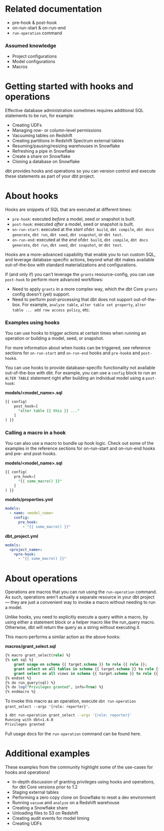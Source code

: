 # Related documentation

*   pre-hook & post-hook
*   on-run-start & on-run-end
*   `run-operation` command

### Assumed knowledge

*   Project configurations
*   Model configurations
*   Macros

# Getting started with hooks and operations

Effective database administration sometimes requires additional SQL statements to be run, for example:

*   Creating UDFs
*   Managing row- or column-level permissions
*   Vacuuming tables on Redshift
*   Creating partitions in Redshift Spectrum external tables
*   Resuming/pausing/resizing warehouses in Snowflake
*   Refreshing a pipe in Snowflake
*   Create a share on Snowflake
*   Cloning a database on Snowflake

dbt provides hooks and operations so you can version control and execute these statements as part of your dbt project.

# About hooks

Hooks are snippets of SQL that are executed at different times:

*   `pre-hook`: executed _before_ a model, seed or snapshot is built.
*   `post-hook`: executed _after_ a model, seed or snapshot is built.
*   `on-run-start`: executed at the _start_ of`dbt build`, `dbt compile`, `dbt docs generate`, `dbt run`, `dbt seed`, `dbt snapshot`, or `dbt test`.
*   `on-run-end`: executed at the _end_ of`dbt build`, `dbt compile`, `dbt docs generate`, `dbt run`, `dbt seed`, `dbt snapshot`, or `dbt test`.

Hooks are a more-advanced capability that enable you to run custom SQL, and leverage database-specific actions, beyond what dbt makes available out-of-the-box with standard materializations and configurations.

If (and only if) you can't leverage the `grants` resource-config, you can use `post-hook` to perform more advanced workflows:

*   Need to apply `grants` in a more complex way, which the dbt Core `grants` config doesn't (yet) support.
*   Need to perform post-processing that dbt does not support out-of-the-box. For example, `analyze table`, `alter table set property`, `alter table ... add row access policy`, etc.

### Examples using hooks

You can use hooks to trigger actions at certain times when running an operation or building a model, seed, or snapshot.

For more information about when hooks can be triggered, see reference sections for `on-run-start` and `on-run-end` hooks and `pre-hook`s and `post-hook`s.

You can use hooks to provide database-specific functionality not available out-of-the-box with dbt. For example, you can use a `config` block to run an `ALTER TABLE` statement right after building an individual model using a `post-hook`:

**models/<model_name>.sql**
```sql
{{ config(
    post_hook=[
      "alter table {{ this }} ..."
    ]
) }}
```

### Calling a macro in a hook

You can also use a macro to bundle up hook logic. Check out some of the examples in the reference sections for on-run-start and on-run-end hooks and pre- and post-hooks.

**models/<model_name>.sql**
```sql
{{ config(
    pre_hook=[
      "{{ some_macro() }}"
    ]
) }}
```

**models/properties.yml**
```yml
models:
  - name: <model_name>
    config:
      pre_hook:
        - "{{ some_macro() }}"
```

**dbt_project.yml**
```yml
models:
  <project_name>:
    +pre-hook:
      - "{{ some_macro() }}"
```

# About operations

Operations are macros that you can run using the `run-operation` command. As such, operations aren't actually a separate resource in your dbt project — they are just a convenient way to invoke a macro without needing to run a model.

Unlike hooks, you need to explicitly execute a query within a macro, by using either a statement block or a helper macro like the run_query macro. Otherwise, dbt will return the query as a string without executing it.

This macro performs a similar action as the above hooks:

**macros/grant_select.sql**
```sql
{% macro grant_select(role) %}
{% set sql %}
    grant usage on schema {{ target.schema }} to role {{ role }};
    grant select on all tables in schema {{ target.schema }} to role {{ role }};
    grant select on all views in schema {{ target.schema }} to role {{ role }};
{% endset %}
{% do run_query(sql) %}
{% do log("Privileges granted", info=True) %}
{% endmacro %}
```

To invoke this macro as an operation, execute `dbt run-operation grant_select --args '{role: reporter}'`.

```bash
$ dbt run-operation grant_select --args '{role: reporter}'
Running with dbt=1.6.0
Privileges granted
```

Full usage docs for the `run-operation` command can be found here.

# Additional examples

These examples from the community highlight some of the use-cases for hooks and operations!

*   In-depth discussion of granting privileges using hooks and operations, for dbt Core versions prior to 1.2
*   Staging external tables
*   Performing a zero copy clone on Snowflake to reset a dev environment
*   Running `vacuum` and `analyze` on a Redshift warehouse
*   Creating a Snowflake share
*   Unloading files to S3 on Redshift
*   Creating audit events for model timing
*   Creating UDFs
